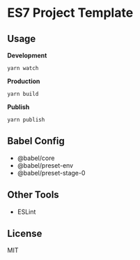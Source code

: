 # ES7 Project Template

## Usage

**Development**

```shell
yarn watch
```

**Production**

```shell
yarn build
```

**Publish**

```shell
yarn publish
```

## Babel Config

* @babel/core
* @babel/preset-env
* @babel/preset-stage-0

## Other Tools

* ESLint

## License

MIT
